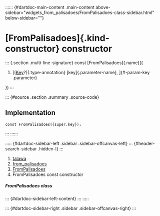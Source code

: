 :::::: {#dartdoc-main-content .main-content above-sidebar="widgets_from_palisadoes/FromPalisadoes-class-sidebar.html" below-sidebar=""}
<div>

# [FromPalisadoes]{.kind-constructor} constructor

</div>

::: {.section .multi-line-signature}
const [FromPalisadoes]{.name}({

1.  [[[Key](https://api.flutter.dev/flutter/foundation/Key-class.html)?]{.type-annotation}
    [key]{.parameter-name}, ]{#-param-key .parameter}

})
:::

::: {#source .section .summary .source-code}
## Implementation

``` language-dart
const FromPalisadoes({super.key});
```
:::
::::::

::::: {#dartdoc-sidebar-left .sidebar .sidebar-offcanvas-left}
::: {#header-search-sidebar .hidden-l}
:::

1.  [talawa](../../index.html)
2.  [from_palisadoes](../../widgets_from_palisadoes/)
3.  [FromPalisadoes](../../widgets_from_palisadoes/FromPalisadoes-class.html)
4.  FromPalisadoes const constructor

##### FromPalisadoes class

::: {#dartdoc-sidebar-left-content}
:::
:::::

::: {#dartdoc-sidebar-right .sidebar .sidebar-offcanvas-right}
:::

